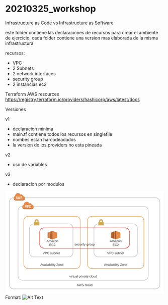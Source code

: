 # 20210325_workshop
Infrastructure as Code vs Infrastructure as Software

este folder contiene las declaraciones de recursos para crear el ambiente de ejercicio, cada folder contiene una version mas elaborada de la misma infrastructura

recursos:
- VPC
- 2 Subnets
- 2 network interfaces
- security group
- 2 instancias ec2

Terraform AWS resources
https://registry.terraform.io/providers/hashicorp/aws/latest/docs


Versiones

v1
- declaracion minima
- main.tf contiene todos los recursos en singlefile
- nombes estan harcodeadados
- la version de los providers no esta pineada

v2
- uso de variables

v3
- declaracion por modulos

![Infraestructura](/terraform/images/diagrama-arquirectura.png)
Format: ![Alt Text](url)
